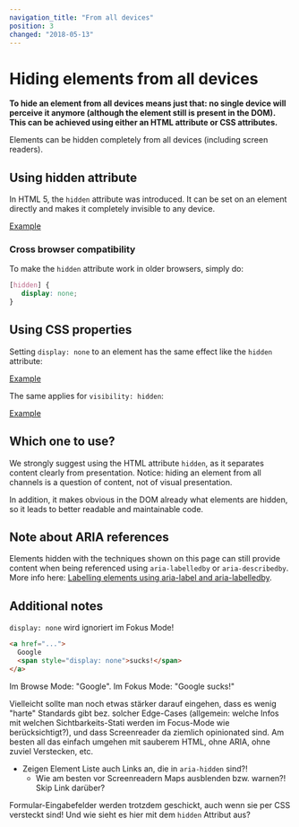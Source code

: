 ```yaml
---
navigation_title: "From all devices"
position: 3
changed: "2018-05-13"
---
```


# Hiding elements from all devices

**To hide an element from all devices means just that: no single device will perceive it anymore (although the element still is present in the DOM). This can be achieved using either an HTML attribute or CSS attributes.**

Elements can be hidden completely from all devices (including screen readers).

## Using hidden attribute

In HTML 5, the `hidden` attribute was introduced. It can be set on an element directly and makes it completely invisible to any device.

[Example](_examples/hiding-elements-from-all-devices-using-hidden-attribute)

### Cross browser compatibility

To make the `hidden` attribute work in older browsers, simply do:

```css
[hidden] {
   display: none;
}
```

## Using CSS properties

Setting `display: none` to an element has the same effect like the `hidden` attribute:

[Example](_examples/hiding-elements-from-all-devices-using-display-none)

The same applies for `visibility: hidden`:

[Example](_examples/hiding-elements-from-all-devices-using-visibility-hidden)

## Which one to use?

We strongly suggest using the HTML attribute `hidden`, as it separates content clearly from presentation. Notice: hiding an element from all channels is a question of content, not of visual presentation.

In addition, it makes obvious in the DOM already what elements are hidden, so it leads to better readable and maintainable code.

## Note about ARIA references

Elements hidden with the techniques shown on this page can still provide content when being referenced using `aria-labelledby` or `aria-describedby`. More info here: [Labelling elements using aria-label and aria-labelledby](/examples/sensible-aria-usage/label-labelledby).

## Additional notes

`display: none` wird ignoriert im Fokus Mode!

```html
<a href="...">
  Google
  <span style="display: none">sucks!</span>
</a>
```

Im Browse Mode: "Google". Im Fokus Mode: "Google sucks!"

Vielleicht sollte man noch etwas stärker darauf eingehen, dass es wenig "harte" Standards gibt bez. solcher Edge-Cases (allgemein: welche Infos mit welchen Sichtbarkeits-Stati werden im Focus-Mode wie berücksichtigt?), und dass Screenreader da ziemlich opinionated sind. Am besten all das einfach umgehen mit sauberem HTML, ohne ARIA, ohne zuviel Verstecken, etc.

- Zeigen Element Liste auch Links an, die in `aria-hidden` sind?!
    - Wie am besten vor Screenreadern Maps ausblenden bzw. warnen?! Skip Link darüber?

Formular-Eingabefelder werden trotzdem geschickt, auch wenn sie per CSS versteckt sind! Und wie sieht es hier mit dem `hidden` Attribut aus?